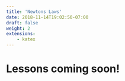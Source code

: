```yaml
---
title: 'Newtons Laws'
date: 2018-11-14T19:02:50-07:00
draft: false
weight: 2
extensions:
    - katex
---
```


# Lessons coming soon!